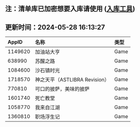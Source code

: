 ## 注：清单库已加密想要入库请使用 ([入库工具](https://github.com/BlankTMing/ManifestAutoUpdate/releases))

## 更新时间：2024-05-28 16:13:27
| AppID | 名称 | 类型  |
| :-------------------- | :----------------------------- | :----------- |
| 1149620 | 加油站大亨| Game |
| 638990 | 苏醒之路| Game |
| 1084600 | 沙石镇时光| Game |
| 1718570 | 神之天平（ASTLIBRA Revision）| Game |
| 770810 | 可口的披萨，美味的披萨| Game |
| 1601740 | 死亡教堂| Game |
| 1058770 | 我来自江湖| Game |
| 1360810 | 职场浮生记| Game |
